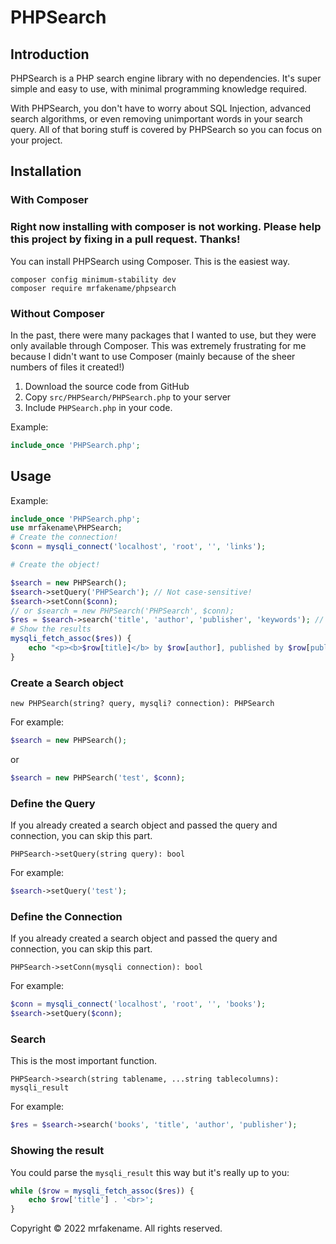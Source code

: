 # PHPSearch
## Introduction

PHPSearch is a PHP search engine library with no dependencies. It's super simple and easy to use, with minimal programming knowledge required.

With PHPSearch, you don't have to worry about SQL Injection, advanced search algorithms, or even removing unimportant words in your search query. All of that boring stuff is covered by PHPSearch so you can focus on your project.

## Installation

### With Composer

### Right now installing with composer is not working. Please help this project by fixing in a pull request. Thanks!

You can install PHPSearch using Composer. This is the easiest way.

```
composer config minimum-stability dev
composer require mrfakename/phpsearch
```

### Without Composer

In the past, there were many packages that I wanted to use, but they were only available through Composer. This was extremely frustrating for me because I didn't want to use Composer (mainly because of the sheer numbers of files it created!)

1. Download the source code from GitHub
2. Copy `src/PHPSearch/PHPSearch.php` to your server
3. Include `PHPSearch.php` in your code.

Example:

```php
include_once 'PHPSearch.php';
```
## Usage

Example:

```php
include_once 'PHPSearch.php';
use mrfakename\PHPSearch;
# Create the connection!
$conn = mysqli_connect('localhost', 'root', '', 'links');

# Create the object!

$search = new PHPSearch();
$search->setQuery('PHPSearch'); // Not case-sensitive!
$search->setConn($conn);
// or $search = new PHPSearch('PHPSearch', $conn);
$res = $search->search('title', 'author', 'publisher', 'keywords'); // Returns mysqli_result
# Show the results
mysqli_fetch_assoc($res)) {
    echo "<p><b>$row[title]</b> by $row[author], published by $row[publisher].</p>";
}
```

### Create a Search object
```
new PHPSearch(string? query, mysqli? connection): PHPSearch
```
For example:
```php
$search = new PHPSearch();
```
or
```php
$search = new PHPSearch('test', $conn);
```
### Define the Query
If you already created a search object and passed the query and connection, you can skip this part.
```
PHPSearch->setQuery(string query): bool
```
For example:
```php
$search->setQuery('test');
```
### Define the Connection
If you already created a search object and passed the query and connection, you can skip this part.
```
PHPSearch->setConn(mysqli connection): bool
```
For example:
```php
$conn = mysqli_connect('localhost', 'root', '', 'books');
$search->setQuery($conn);
```
### Search
This is the most important function.

```
PHPSearch->search(string tablename, ...string tablecolumns): mysqli_result
```
For example:
```php
$res = $search->search('books', 'title', 'author', 'publisher');
```
### Showing the result

You could parse the `mysqli_result` this way but it's really up to you:
```php
while ($row = mysqli_fetch_assoc($res)) {
    echo $row['title'] . '<br>';
}
```

Copyright &copy; 2022 mrfakename. All rights reserved.

